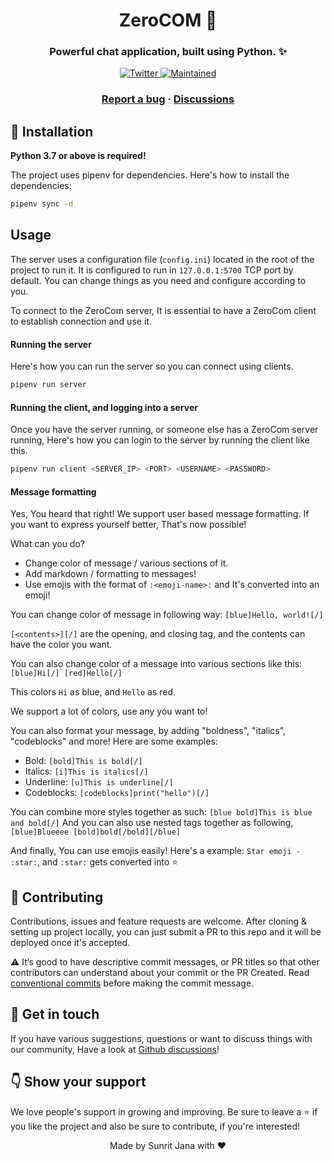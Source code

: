 <h1 align="center">ZeroCOM 🚀</h1>

<h3 align="center">Powerful chat application, built using Python. ✨</h3>

<!-- Badges -->
<p align="center">
  <a href="https://twitter.com/janaSunrise">
    <img src="https://img.shields.io/twitter/follow/janaSunrise.svg?style=social" alt="Twitter" />
  </a>

  <a href="https://github.com/janaSunrise/ZeroCOM/graphs/commit-activity">
    <img src="https://img.shields.io/badge/Maintained%3F-yes-green.svg" alt="Maintained" />
  </a>
</p>

<!-- Links -->
<h3 align="center">
  <a href="https://github.com/janaSunrise/ZeroCOM/issues">Report a bug</a>
  <span> · </span>
  <a href="https://github.com/janaSunrise/ZeroCOM/discussions">Discussions</a>
</h3>

## 🚀 Installation

**Python 3.7 or above is required!**

The project uses pipenv for dependencies. Here's how to install the dependencies:

```sh
pipenv sync -d
```

## Usage

The server uses a configuration file (`config.ini`) located in the root of the project to run it.
It is configured to run in `127.0.0.1:5700` TCP port by default. You can change things as you need
and configure according to you.

To connect to the ZeroCom server, It is essential to have a ZeroCom client to establish connection and use it.

#### Running the server

Here's how you can run the server so you can connect using clients.

```sh
pipenv run server
```

#### Running the client, and logging into a server

Once you have the server running, or someone else has a ZeroCom server running,
Here's how you can login to the server by running the client like this.

```sh
pipenv run client <SERVER_IP> <PORT> <USERNAME> <PASSWORD>
```

#### Message formatting

Yes, You heard that right! We support user based message formatting. If you want
to express yourself better, That's now possible!

What can you do?

- Change color of message / various sections of it.
- Add markdown / formatting to messages!
- Use emojis with the format of `:<emoji-name>:` and It's converted into an emoji!

You can change color of message in following way: `[blue]Hello, world![/]`

`[<contents>][/]` are the opening, and closing tag, and the contents can have the color you want.

You can also change color of a message into various sections like this: `[blue]Hi[/] [red]Hello[/]`

This colors `Hi` as blue, and `Hello` as red.

We support a lot of colors, use any you want to!

You can also format your message, by adding "boldness", "italics", "codeblocks" and more! Here are
some examples:

- Bold: `[bold]This is bold[/]`
- Italics: `[i]This is italics[/]`
- Underline: `[u]This is underline[/]`
- Codeblocks: `[codeblocks]print("hello")[/]`

You can combine more styles together as such: `[blue bold]This is blue and bold[/]`
And you can also use nested tags together as following, `[blue]Blueeee [bold]bold[/bold][/blue]`

And finally, You can use emojis easily! Here's a example: `Star emoji - :star:`, and `:star:`
gets converted into ⭐

## 🤝 Contributing

Contributions, issues and feature requests are welcome. After cloning & setting up project locally, you can
just submit a PR to this repo and it will be deployed once it's accepted.

⚠️ It’s good to have descriptive commit messages, or PR titles so that other contributors can understand about your
commit or the PR Created. Read [conventional commits](https://www.conventionalcommits.org/en/v1.0.0-beta.3/) before
making the commit message.

## 💬 Get in touch

If you have various suggestions, questions or want to discuss things with our community, Have a look at
[Github discussions](https://github.com/janaSunrise/ZeroCom/discussions)!

## 👇 Show your support

We love people's support in growing and improving. Be sure to leave a ⭐️ if you like the project and
also be sure to contribute, if you're interested!

<div align="center">Made by Sunrit Jana with ❤️</div>
